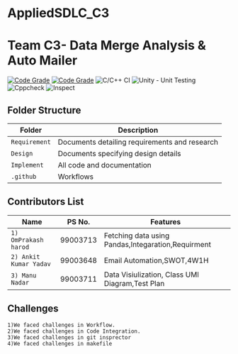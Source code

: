 # AppliedSDLC_C3
# Team C3- Data Merge Analysis & Auto Mailer 

[![Code Grade](https://www.code-inspector.com/project/18985/score/svg)](https://frontend.code-inspector.com/public/project/18985/BMI/dashboard)
[![Code Grade](https://www.code-inspector.com/project/18985/status/svg)](https://frontend.code-inspector.com/public/project/18985/BMI/dashboard)
![C/C++ CI](https://github.com/VishalBajLtts/BMI/workflows/C/C++%20CI/badge.svg)
![Unity - Unit Testing](https://github.com/VishalBajLtts/BMI/workflows/Unity%20-%20Unit%20Testing/badge.svg)
![Cppcheck](https://github.com/VishalBajLtts/BMI/workflows/Cppcheck/badge.svg)
![Inspect](https://github.com/VishalBajLtts/BMI/workflows/Inspect/badge.svg)


## Folder Structure
Folder             | Description
-------------------| -----------------------------------------
`Requirement`      | Documents detailing requirements and research
`Design`           | Documents specifying design details
`Implement`        | All code and documentation
`.github`          | Workflows 

## Contributors List

Name                             |   PS No.  |    Features    |       
---------------------------------|-----------|----------------|
`1) OmPrakash harod`             | 99003713  | Fetching data using Pandas,Integaration,Requirment|    
`2) Ankit Kumar Yadav`           | 99003648  | Email Automation,SWOT,4W1H|  
`3) Manu Nadar     `             | 99003711  | Data Visiulization, Class UMl Diagram,Test Plan|        

## Challenges

    1)We faced challenges in Workflow.
    2)We faced challenges in Code Integration.
    3)We faced challenges in git insprector
    4)We faced challenges in makefile


